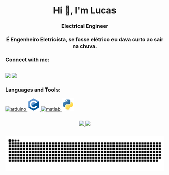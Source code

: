 <h1 align="center">Hi 👋, I'm Lucas </h1>
<h3 align="center">Electrical Engineer <h3>
<h3 align="center">É Engenheiro Eletricista, se fosse elétrico eu dava curto ao sair na chuva.</h3>

<h3 align="left">Connect with me:</h3>
<br>
<a href="mailto:lucas.nakata@alumni.usp.br" target="_blank"><img src="https://img.shields.io/badge/-Gmail-%23E4405F?style=for-the-badge&logo=instagram&logoColor=white" target="_blank"></a>
<a href="https://br.linkedin.com/in/lucas-yuichi-nakata" target="_blank"><img src="https://img.shields.io/badge/-LinkedIn-%230077B5?style=for-the-badge&logo=linkedin&logoColor=white" target="_blank"></a> 
<p align="left">
</p>

<h3 align="left">Languages and Tools:</h3>
<p align="left"> <a href="https://www.arduino.cc/" target="_blank" rel="noreferrer"> <img src="https://cdn.worldvectorlogo.com/logos/arduino-1.svg" alt="arduino" width="40" height="40"/> </a> <a href="https://www.cprogramming.com/" target="_blank" rel="noreferrer"> <img src="https://raw.githubusercontent.com/devicons/devicon/master/icons/c/c-original.svg" alt="c" width="40" height="40"/> </a> <a href="https://www.mathworks.com/" target="_blank" rel="noreferrer"> <img src="https://upload.wikimedia.org/wikipedia/commons/2/21/Matlab_Logo.png" alt="matlab" width="40" height="40"/> </a> <a href="https://www.python.org" target="_blank" rel="noreferrer"> <img src="https://raw.githubusercontent.com/devicons/devicon/master/icons/python/python-original.svg" alt="python" width="40" height="40"/> </a> </p>

## 
<div align="center">
  <a href="https://github.com/LucasNakata">
  <img width="42%" src="https://github-readme-stats.vercel.app/api?username=LucasNakata&show_icons=true&theme=dracula&include_all_commits=true&count_private=true"/>
  <img width="50%" src="https://github-readme-stats.vercel.app/api/top-langs/?username=LucasNakata&layout=compact&langs_count=7&theme=dracula"/>
</div>
  
  ## 
  ![Snake animation](https://github.com/ellen2121/ellen2121/blob/output/github-contribution-grid-snake.svg)
